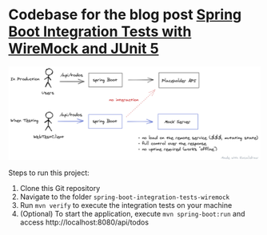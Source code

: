 # Codebase for the blog post [Spring Boot Integration Tests with WireMock and JUnit 5](https://rieckpil.de/spring-boot-integration-tests-with-wiremock-and-junit-5/)

![](diagram.png)

Steps to run this project:

1. Clone this Git repository
2. Navigate to the folder `spring-boot-integration-tests-wiremock`
3. Run `mvn verify` to execute the integration tests on your machine
4. (Optional) To start the application, execute `mvn spring-boot:run` and access http://localhost:8080/api/todos
